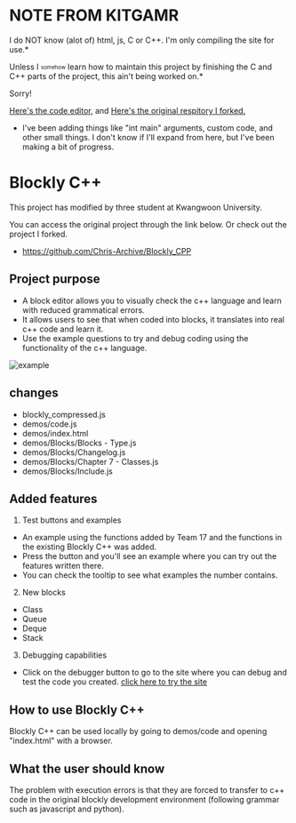 # NOTE FROM KITGAMR #

I do NOT know (alot of) html, js, C or C++. I'm only compiling the site for use.*

Unless I <sub><sup>somehow</sup></sub> learn how to maintain this project by finishing the C and C++ parts of the project, this ain't being worked on.*

Sorry!

[Here's the code editor,](./demos/code/index.html) and [Here's the original respitory I forked.](https://github.com/GRJeon/Blockly_CPP)

* I've been adding things like "int main" arguments, custom code, and other small things. I don't know if I'll expand from here, but I've been making a bit of progress.

# Blockly C++ #

This project has modified by three student at Kwangwoon University.

You can access the original project through the link below.
Or check out the project I forked.
- https://github.com/Chris-Archive/Blockly_CPP

## Project purpose ##

- A block editor allows you to visually check the c++ language and learn with reduced grammatical errors.
- It allows users to see that when coded into blocks, it translates into real c++ code and learn it.
- Use the example questions to try and debug coding using the functionality of the c++ language.

![example](./example.png)

## changes ##

- blockly_compressed.js
- demos/code.js
- demos/index.html
- demos/Blocks/Blocks - Type.js
- demos/Blocks/Changelog.js
- demos/Blocks/Chapter 7 - Classes.js
- demos/Blocks/Include.js

## Added features ##
1. Test buttons and examples
- An example using the functions added by Team 17 and the functions in the existing Blockly C++ was added.
- Press the button and you'll see an example where you can try out the features written there.
- You can check the tooltip to see what examples the number contains.

2. New blocks
- Class
- Queue
- Deque
- Stack

3. Debugging capabilities
- Click on the debugger button to go to the site where you can debug and test the code you created.
	[click here to try the site](https://www.programiz.com/cpp-programming/online-compiler/)

## How to use Blockly C++ ##
Blockly C++ can be used locally by going to demos/code and opening "index.html" with a browser.

## What the user should know ##
The problem with execution errors is that they are forced to transfer to c++ code in the original blockly development environment
 (following grammar such as javascript and python).
